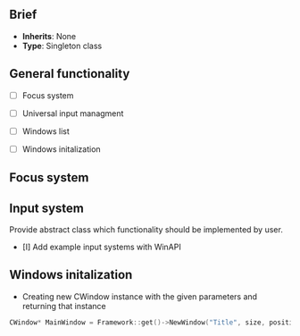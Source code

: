## Brief
- **Inherits**: None
- **Type**: Singleton class 

## General functionality
- [ ] Focus system
- [ ] Universal input managment
- [ ] Windows list
- [ ] Windows initalization



## Focus system


## Input system
Provide abstract class which functionality should be implemented by user.
- [I] Add example input systems with WinAPI

## Windows initalization

- Creating new CWindow instance with the given parameters and returning that instance

```cpp
CWindow* MainWindow = Framework::get()->NewWindow("Title", size, position);
```
